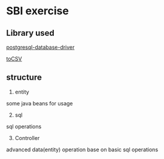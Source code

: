 # SBI exercise

## Library used

[postgresql-database-driver](postgresql-database-driver])

[toCSV](javacsv)


## structure

1. entity
 
some java beans for usage

2. sql

sql operations

3. Controller

advanced data(entity) operation base on basic sql operations


